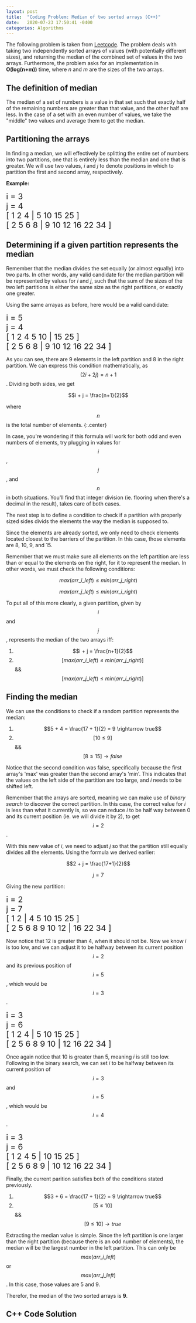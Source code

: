 ```yaml
---
layout: post
title:  "Coding Problem: Median of two sorted arrays (C++)"
date:   2020-07-23 17:50:41 -0400
categories: Algorithms
---
```



The following problem is taken from [Leetcode](https://leetcode.com/problems/median-of-two-sorted-arrays). The problem deals with taking two independently sorted arrays of values (with potentially different sizes), and returning the median of the combined set of values in the two arrays. Furthermore, the problem asks for an implementation in **O(log(n+m))** time, where *n* and *m* are the sizes of the two arrays.

## The definition of median

The median of a set of numbers is a value in that set such that exactly half of the remaining numbers are greater than that value, and the other half are less. In the case of a set with an even number of values, we take the "middle" two values and average them to get the median.

## Partitioning the arrays

In finding a median, we will effectively be splitting the entire set of numbers into two partitions, one that is entirely less than the median and one that is greater. We will use two values, *i* and *j* to denote positions in which to partition the first and second array, respectively.

**Example:** 
<div class="center" style="font-size: 22px">
i = 3 <br/>
j = 4 <br/>
[ <span class="color_red">1 2 4</span> | <span class="color_blue">5 10 15 25</span> ] <br/>
[ <span class="color_red">2 5 6 8</span> | <span class="color_blue">9 10 12 16 22 34</span> ] <br>
</div>

## Determining if a given partition represents the median

Remember that the median divides the set equally (or almost equally) into two parts. In other words, any valid candidate for the median partition will be represented by values for *i* and *j*, such that the sum of the sizes of the two left partitions is either the same size as the right partitions, or exactly one greater.

Using the same arrayas as before, here would be a valid candidate:

<div class="center" style="font-size: 22px">
i = 5 <br/>
j = 4 <br/>
[ <span class="color_red">1 2 4 5 10</span> | <span class="color_blue">15 25</span> ] <br/>
[ <span class="color_red">2 5 6 8</span> | <span class="color_blue">9 10 12 16 22 34</span> ] <br>
</div>

As you can see, there are 9 elements in the left partition and 8 in the right partition. We can express this condition mathematically, as $$(2i + 2j) = n + 1$$.
Dividing both sides, we get

$$i + j = \frac{n+1}{2}$$

where $$n$$ is the total number of elements.
{:.center}

In case, you're wondering if this formula will work for both odd and even numbers of elements, try plugging in values for $$i$$, $$j$$, and $$n$$ in both situations. You'll find that integer division (ie. flooring when there's a decimal in the result), takes care of both cases.

The next step is to define a condition to check if a partition with properly sized sides divids the elements the way the median is supposed to.

Since the elements are already sorted, we only need to check elements located closest to the barriers of the partition. In this case, those elements are <span class="color_red">8</span>, <span class="color_red">10</span>, <span class="color_blue">9</span>, and <span class="color_blue">15</span>.

Remember that we must make sure all elements on the left partition are less than or equal to the elements on the right, for it to represent the median. In other words, we must check the following conditions:

$$max(arr\_i\_left) \leq min(arr\_j\_right)$$

$$max(arr\_j\_left) \leq min(arr\_i\_right)$$

To put all of this more clearly, a given partition, given by $$i$$ and $$j$$, represents the median of the two arrays iff:

1. $$i + j = \frac{n+1}{2}$$ $$$$
2. $$[max(arr\_i\_left) \leq min(arr\_j\_right)]$$ && $$[max(arr\_j\_left) \leq min(arr\_i\_right)]$$

## Finding the median

We can use the conditions to check if a random partition represents the median:

1. $$5 + 4 = \frac{17 + 1}{2} = 9 \rightarrow true$$ $$$$
2. $$[10 \leq 9]$$ && $$[8 \leq 15] \rightarrow false$$

Notice that the second condition was false, specifically because the first array's 'max' was greater than the second array's 'min'. This indicates that the values on the left side of the partition are too large, and *i* needs to be shifted left. 

Remember that the arrays are sorted, meaning we can make use of *binary search* to discover the correct partition. In this case, the correct value for *i* is less than what it currently is, so we can reduce *i* to be half way between 0 and its current position (ie. we will divide it by 2), to get $$i = 2$$.

With this new value of *i*, we need to adjust *j* so that the partition still equally divides all the elements. Using the formula we derived earlier:

$$2 + j = \frac{17+1}{2}$$

$$j = 7$$

Giving the new partition:

<div class="center" style="font-size: 22px">
i = 2 <br/>
j = 7 <br/>
[ <span class="color_red">1 2</span> | <span class="color_blue">4 5 10 15 25</span> ] <br/>
[ <span class="color_red">2 5 6 8 9 10 12</span> | <span class="color_blue">16 22 34</span> ] <br>
</div>

Now notice that <span class="color_red">12</span> is greater than <span class="color_blue">4</span>, when it should not be. Now we know *i* is too low, and we can adjust it to be halfway between its current position $$i=2$$ and its previous position of $$i=5$$, which would be $$i=3$$.

<div class="center" style="font-size: 22px">
i = 3 <br/>
j = 6 <br/>
[ <span class="color_red">1 2 4</span> | <span class="color_blue">5 10 15 25</span> ] <br/>
[ <span class="color_red">2 5 6 8 9 10</span> | <span class="color_blue">12 16 22 34</span> ] <br>
</div>

Once again notice that <span class="color_red">10</span> is greater than <span class="color_blue">5</span>, meaning *i* is still too low. Following in the binary search, we can set *i* to be halfway between its current position of $$i=3$$ and $$i=5$$, which would be $$i=4$$.

<div class="center" style="font-size: 22px">
i = 3 <br/>
j = 6 <br/>
[ <span class="color_red">1 2 4 5</span> | <span class="color_blue">10 15 25</span> ] <br/>
[ <span class="color_red">2 5 6 8 9</span> | <span class="color_blue">10 12 16 22 34</span> ] <br>
</div>

Finally, the current parition satisfies both of the conditions stated previously.

1. $$3 + 6 = \frac{17 + 1}{2} = 9 \rightarrow true$$ $$$$
2. $$[5 \leq 10]$$ && $$[9 \leq 10] \rightarrow true$$

Extracting the median value is simple. Since the left partition is one larger than the right partition (because there is an odd number of elements), the median will be the largest number in the left partition. This can only be $$max(arr\_i\_left)$$ or $$max(arr\_j\_left)$$. In this case, those values are <span class="color_red">5</span> and <span class="color_red">9</span>.

Therefor, the median of the two sorted arrays is **9**.

## C++ Code Solution